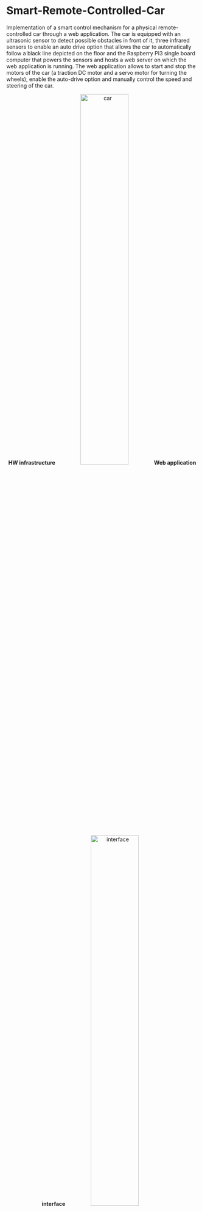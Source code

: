 # Smart-Remote-Controlled-Car
Implementation of a smart control mechanism for a physical remote-controlled car through a web application.
The car is equipped with an ultrasonic sensor to detect possible obstacles in front of it, three infrared sensors to enable an auto drive option that allows the car to automatically follow a black line depicted on the floor and the Raspberry PI3 single board computer that powers the sensors and hosts a web server on which the web application is running.
The web application allows to start and stop the motors of the car (a traction DC motor and a servo motor for turning the wheels), enable the auto-drive option and manually control the speed and steering of the car.
<center>
<b>HW infrastructure</b>
<img src="https://i.ibb.co/bdML6bC/car.jpg" alt="car" border="0" width="50%" height="50%">
<b>Web application interface</b>
<img src="https://i.ibb.co/Rh7YfBL/interface.png" alt="interface" border="0" width="50%" height="50%">

</center>

